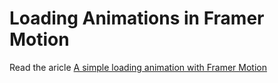 # Loading Animations in Framer Motion

Read the aricle [A simple loading animation with Framer Motion](https://blog.sethcorker.com/an-easy-loading-animation-with-framer-motion/)

